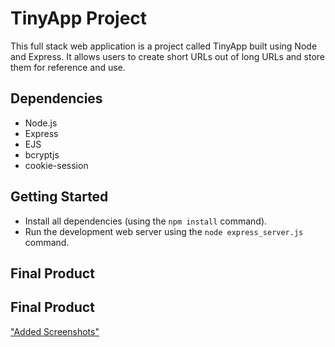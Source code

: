 # TinyApp Project

This full stack web application is a project called TinyApp built using Node and Express. It allows users to create short URLs out of long URLs and store them for reference and use.

## Dependencies

- Node.js
- Express
- EJS
- bcryptjs
- cookie-session

## Getting Started

- Install all dependencies (using the `npm install` command).
- Run the development web server using the `node express_server.js` command.

## Final Product

## Final Product

["Added Screenshots"]()
